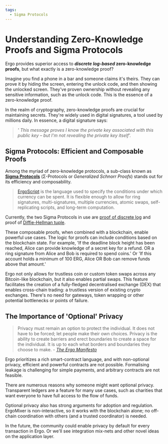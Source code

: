```yaml
---
tags:
  - Sigma Protocols
---
```


# Understanding Zero-Knowledge Proofs and Sigma Protocols

Ergo provides superior access to ***discrete log-based* zero-knowledge proofs**, but what exactly is a zero-knowledge proof? 

Imagine you find a phone in a bar and someone claims it's theirs. They can prove it by hiding the screen, entering the unlock code, and then showing the unlocked screen. They've proven ownership without revealing any sensitive information, such as the unlock code. This is the essence of a zero-knowledge proof.

In the realm of cryptography, zero-knowledge proofs are crucial for maintaining secrets. They're widely used in digital signatures, a tool used by millions daily. In essence, a digital signature says: 

> *' This message proves I know the private key associated with this public key – but I'm not revealing the private key itself'.*


## Sigma Protocols: Efficient and Composable Proofs

Among the myriad of zero-knowledge protocols, a sub-class known as [**Sigma Protocols**](sigma.md) (Σ-Protocols or *Generalized Schnorr Proofs*) stands out for its efficiency and composability.

> [ErgoScript](ergoscript.md) is the language used to specify the conditions under which currency can be spent. It is flexible enough to allow for ring signatures, multi-signatures, multiple currencies, atomic swaps, self-replicating scripts, and long-term computation.

Currently, the two Sigma Protocols in use are [proof of discrete log](schnorr.md) and proof of [Diffie-Hellman tuple](diffie.md).


These composable proofs, when combined with a blockchain, enable powerful use cases. The logic for proofs can include conditions based on the blockchain state. For example, 'If the deadline block height has been reached, Alice can provide knowledge of a secret key for a refund. OR a ring signature from Alice and Bob is required to spend coins.' Or 'If this account holds a minimum of 100 ERG, Alice OR Bob can remove funds above that amount.'

Ergo not only allows for trustless coin or custom token swaps across any Bitcoin-like blockchain, but it also enables partial swaps. This feature facilitates the creation of a fully-fledged decentralised exchange (DEX) that enables cross-chain trading: a trustless version of existing crypto exchanges. There's no need for gateways, token wrapping or other potential bottlenecks or points of failure.


## The Importance of 'Optional' Privacy

> Privacy must remain an option to protect the individual. It does not have to be forced; let people make their own choices. Privacy is the ability to create barriers and erect boundaries to create a space for the individual. It is up to each what borders and boundaries they choose to make. - [*The Ergo Manifesto*](https://ergoplatform.org/en/blog/2021-04-26-the-ergo-manifesto/)

Ergo prioritizes a rich smart-contract language, and with non-optional privacy, efficient and powerful contracts are not possible. Formalising leakage is challenging for simple payments, and arbitrary contracts are not feasible.

There are numerous reasons why someone might want optional privacy. Transparent ledgers are a feature for many use cases, such as charities that want everyone to have full access to the flow of funds.  

Optional privacy also has strong arguments for adoption and regulation. ErgoMixer is non-interactive, so it works with the blockchain alone; no off-chain coordination with others (and a trusted coordinator) is needed.

In the future, the community could enable privacy by default for every transaction in Ergo. Or we'll see integration mix-nets and other novel ideas on the application layer.  



